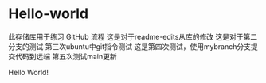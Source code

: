 # Hello-world
此存储库用于练习 GitHub 流程
这是对于readme-edits从库的修改
这是对于第二分支的测试
第三次ubuntu中git指令测试
这是第四次测试，使用mybranch分支提交代码到远端
第五次测试main更新

Hello World! 

